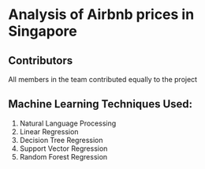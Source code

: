 # Analysis of Airbnb prices in Singapore

## Contributors
All members in the team contributed equally to the project
## Machine Learning Techniques Used:
1. Natural Language Processing
2. Linear Regression
3. Decision Tree Regression
4. Support Vector Regression
5. Random Forest Regression